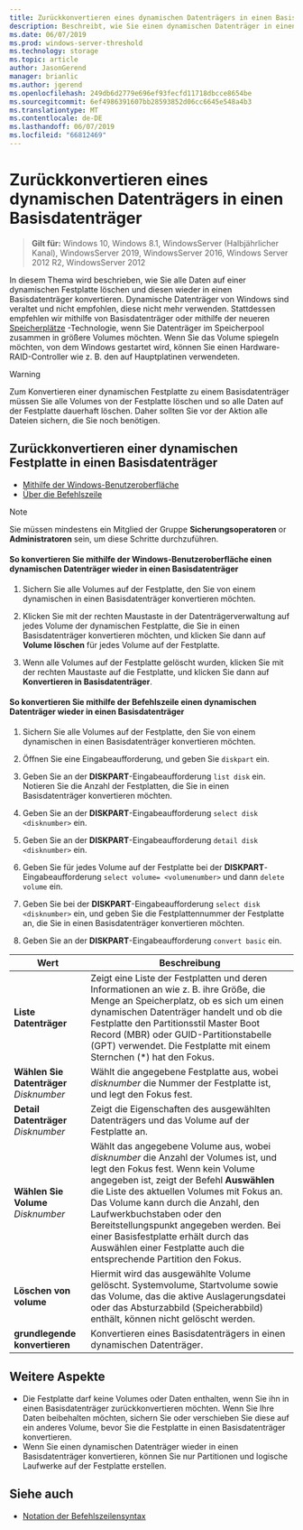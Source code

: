 ```yaml
---
title: Zurückkonvertieren eines dynamischen Datenträgers in einen Basisdatenträger
description: Beschreibt, wie Sie einen dynamischen Datenträger in einen Basisdatenträger zurück konvertieren.
ms.date: 06/07/2019
ms.prod: windows-server-threshold
ms.technology: storage
ms.topic: article
author: JasonGerend
manager: brianlic
ms.author: jgerend
ms.openlocfilehash: 249db6d2779e696ef93fecfd11718dbcce8654be
ms.sourcegitcommit: 6ef4986391607bb28593852d06cc6645e548a4b3
ms.translationtype: MT
ms.contentlocale: de-DE
ms.lasthandoff: 06/07/2019
ms.locfileid: "66812469"
---
```

# <a name="change-a-dynamic-disk-back-to-a-basic-disk"></a>Zurückkonvertieren eines dynamischen Datenträgers in einen Basisdatenträger

> **Gilt für:** Windows 10, Windows 8.1, WindowsServer (Halbjährlicher Kanal), WindowsServer 2019, WindowsServer 2016, Windows Server 2012 R2, WindowsServer 2012

In diesem Thema wird beschrieben, wie Sie alle Daten auf einer dynamischen Festplatte löschen und diesen wieder in einen Basisdatenträger konvertieren. Dynamische Datenträger von Windows sind veraltet und nicht empfohlen, diese nicht mehr verwenden. Stattdessen empfehlen wir mithilfe von Basisdatenträger oder mithilfe der neueren [Speicherplätze](https://support.microsoft.com/help/12438/windows-10-storage-spaces) -Technologie, wenn Sie Datenträger im Speicherpool zusammen in größere Volumes möchten. Wenn Sie das Volume spiegeln möchten, von dem Windows gestartet wird, können Sie einen Hardware-RAID-Controller wie z. B. den auf Hauptplatinen verwendeten.

> [!WARNING]
> Zum Konvertieren einer dynamischen Festplatte zu einem Basisdatenträger müssen Sie alle Volumes von der Festplatte löschen und so alle Daten auf der Festplatte dauerhaft löschen. Daher sollten Sie vor der Aktion alle Dateien sichern, die Sie noch benötigen.

## <a name="changing-a-dynamic-disk-back-to-a-basic-disk"></a>Zurückkonvertieren einer dynamischen Festplatte in einen Basisdatenträger

-   [Mithilfe der Windows-Benutzeroberfläche](#to-change-a-dynamic-disk-back-to-a-basic-disk-using-the-windows-interface)
-   [Über die Befehlszeile](#to-change-a-dynamic-disk-back-to-a-basic-disk-using-a-command-line)

> [!NOTE]
> Sie müssen mindestens ein Mitglied der Gruppe **Sicherungsoperatoren** or **Administratoren** sein, um diese Schritte durchzuführen.

#### <a name="to-change-a-dynamic-disk-back-to-a-basic-disk-using-the-windows-interface"></a>So konvertieren Sie mithilfe der Windows-Benutzeroberfläche einen dynamischen Datenträger wieder in einen Basisdatenträger

1.  Sichern Sie alle Volumes auf der Festplatte, den Sie von einem dynamischen in einen Basisdatenträger konvertieren möchten.

2.  Klicken Sie mit der rechten Maustaste in der Datenträgerverwaltung auf jedes Volume der dynamischen Festplatte, die Sie in einen Basisdatenträger konvertieren möchten, und klicken Sie dann auf **Volume löschen** für jedes Volume auf der Festplatte.

3.  Wenn alle Volumes auf der Festplatte gelöscht wurden, klicken Sie mit der rechten Maustaste auf die Festplatte, und klicken Sie dann auf **Konvertieren in Basisdatenträger**.

#### <a name="to-change-a-dynamic-disk-back-to-a-basic-disk-using-a-command-line"></a>So konvertieren Sie mithilfe der Befehlszeile einen dynamischen Datenträger wieder in einen Basisdatenträger

1.  Sichern Sie alle Volumes auf der Festplatte, den Sie von einem dynamischen in einen Basisdatenträger konvertieren möchten.

2.  Öffnen Sie eine Eingabeaufforderung, und geben Sie `diskpart` ein.

3.  Geben Sie an der **DISKPART**-Eingabeaufforderung `list disk` ein. Notieren Sie die Anzahl der Festplatten, die Sie in einen Basisdatenträger konvertieren möchten.

4.  Geben Sie an der **DISKPART**-Eingabeaufforderung `select disk <disknumber>` ein.

5.  Geben Sie an der **DISKPART**-Eingabeaufforderung `detail disk <disknumber>` ein.

6.  Geben Sie für jedes Volume auf der Festplatte bei der **DISKPART**-Eingabeaufforderung `select volume= <volumenumber>` und dann `delete volume` ein.

7.  Geben Sie bei der **DISKPART**-Eingabeaufforderung `select disk <disknumber>` ein, und geben Sie die Festplattennummer der Festplatte an, die Sie in einen Basisdatenträger konvertieren möchten.

8.  Geben Sie an der **DISKPART**-Eingabeaufforderung `convert basic` ein.


| Wert  | Beschreibung |
| --- | --- |
| **Liste Datenträger**                         | Zeigt eine Liste der Festplatten und deren Informationen an wie z. B. ihre Größe, die Menge an Speicherplatz, ob es sich um einen dynamischen Datenträger handelt und ob die Festplatte den Partitionsstil Master Boot Record (MBR) oder GUID-Partitionstabelle (GPT) verwendet. Die Festplatte mit einem Sternchen (*) hat den Fokus. |
| **Wählen Sie Datenträger** <em>Disknumber</em>   | Wählt die angegebene Festplatte aus, wobei <em>disknumber</em> die Nummer der Festplatte ist, und legt den Fokus fest.  |
| **Detail Datenträger** <em>Disknumber</em>   | Zeigt die Eigenschaften des ausgewählten Datenträgers und das Volume auf der Festplatte an.  |
| **Wählen Sie Volume** <em>Disknumber</em> | Wählt das angegebene Volume aus, wobei <em>disknumber</em> die Anzahl der Volumes ist, und legt den Fokus fest. Wenn kein Volume angegeben ist, zeigt der Befehl **Auswählen** die Liste des aktuellen Volumes mit Fokus an. Das Volume kann durch die Anzahl, den Laufwerkbuchstaben oder den Bereitstellungspunkt angegeben werden. Bei einer Basisfestplatte erhält durch das Auswählen einer Festplatte auch die entsprechende Partition den Fokus. |
| **Löschen von volume**                     | Hiermit wird das ausgewählte Volume gelöscht. Systemvolume, Startvolume sowie das Volume, das die aktive Auslagerungsdatei oder das Absturzabbild (Speicherabbild) enthält, können nicht gelöscht werden. |
| **grundlegende konvertieren** | Konvertieren eines Basisdatenträgers in einen dynamischen Datenträger.  |

## <a name="additional-considerations"></a>Weitere Aspekte

-   Die Festplatte darf keine Volumes oder Daten enthalten, wenn Sie ihn in einen Basisdatenträger zurückkonvertieren möchten. Wenn Sie Ihre Daten beibehalten möchten, sichern Sie oder verschieben Sie diese auf ein anderes Volume, bevor Sie die Festplatte in einen Basisdatenträger konvertieren.
-   Wenn Sie einen dynamischen Datenträger wieder in einen Basisdatenträger konvertieren, können Sie nur Partitionen und logische Laufwerke auf der Festplatte erstellen.

## <a name="see-also"></a>Siehe auch

-   [Notation der Befehlszeilensyntax](https://technet.microsoft.com/library/cc742449(v=ws.11).aspx)